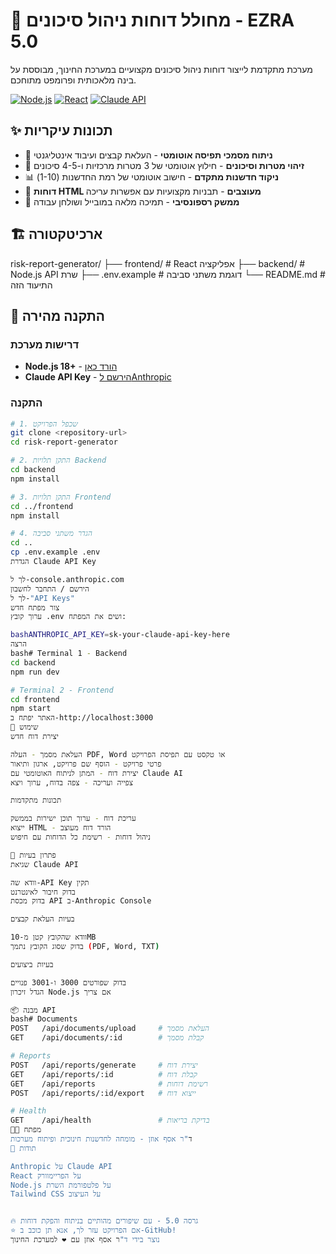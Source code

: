 # 🤖 מחולל דוחות ניהול סיכונים - EZRA 5.0

מערכת מתקדמת לייצור דוחות ניהול סיכונים מקצועיים במערכת החינוך, מבוססת על בינה מלאכותית ופרומפט מתוחכם.

[![Node.js](https://img.shields.io/badge/Node.js-18+-green.svg)](https://nodejs.org)
[![React](https://img.shields.io/badge/React-18+-blue.svg)](https://reactjs.org)
[![Claude API](https://img.shields.io/badge/Claude-API-purple.svg)](https://anthropic.com)

## ✨ תכונות עיקריות

- 📄 **ניתוח מסמכי תפיסה אוטומטי** - העלאת קבצים ועיבוד אינטליגנטי
- 🎯 **זיהוי מטרות וסיכונים** - חילוץ אוטומטי של 3 מטרות מרכזיות ו-4-5 סיכונים
- 📊 **ניקוד חדשנות מתקדם** - חישוב אוטומטי של רמת החדשנות (1-10)
- 🎨 **דוחות HTML מעוצבים** - תבניות מקצועיות עם אפשרות עריכה
- 📱 **ממשק רספונסיבי** - תמיכה מלאה במובייל ושולחן עבודה

## 🏗️ ארכיטקטורה

risk-report-generator/
├── frontend/              # React אפליקציה
├── backend/               # Node.js API שרת
├── .env.example          # דוגמת משתני סביבה
└── README.md             # התיעוד הזה

## 🚀 התקנה מהירה

### דרישות מערכת
- **Node.js 18+** - [הורד כאן](https://nodejs.org)
- **Claude API Key** - [הירשם לAnthropic](https://anthropic.com)

### התקנה
```bash
# 1. שכפל הפרויקט
git clone <repository-url>
cd risk-report-generator

# 2. התקן תלויות Backend
cd backend
npm install

# 3. התקן תלויות Frontend
cd ../frontend
npm install

# 4. הגדר משתני סביבה
cd ..
cp .env.example .env
הגדרת Claude API Key

לך ל-console.anthropic.com
הירשם / התחבר לחשבון
לך ל-"API Keys"
צור מפתח חדש
ערוך קובץ .env ושים את המפתח:

bashANTHROPIC_API_KEY=sk-your-claude-api-key-here
הרצה
bash# Terminal 1 - Backend
cd backend
npm run dev

# Terminal 2 - Frontend  
cd frontend
npm start
האתר יפתח ב-http://localhost:3000
📖 שימוש
יצירת דוח חדש

העלאת מסמך - העלה PDF, Word או טקסט עם תפיסת הפרויקט
פרטי פרויקט - הוסף שם פרויקט, ארגון ותיאור
יצירת דוח - המתן לניתוח האוטומטי עם Claude AI
צפייה ועריכה - צפה בדוח, ערוך ויצא

תכונות מתקדמות

עריכת דוח - ערוך תוכן ישירות בממשק
ייצוא HTML - הורד דוח מעוצב
ניהול דוחות - רשימת כל הדוחות עם חיפוש

🎯 פתרון בעיות
שגיאת Claude API

וודא שה-API Key תקין
בדוק חיבור לאינטרנט
בדוק מכסת API ב-Anthropic Console

בעיות העלאת קבצים

וודא שהקובץ קטן מ-10MB
בדוק שסוג הקובץ נתמך (PDF, Word, TXT)

בעיות ביצועים

בדוק שפורטים 3000 ו-3001 פנויים
הגדל זיכרון Node.js אם צריך

📦 מבנה API
bash# Documents
POST   /api/documents/upload     # העלאת מסמך
GET    /api/documents/:id        # קבלת מסמך

# Reports  
POST   /api/reports/generate     # יצירת דוח
GET    /api/reports/:id          # קבלת דוח
GET    /api/reports              # רשימת דוחות
POST   /api/reports/:id/export   # ייצוא דוח

# Health
GET    /api/health               # בדיקת בריאות
👨‍💻 מפתח
ד"ר אסף אוזן - מומחה לחדשנות חינוכית ופיתוח מערכות
🙏 תודות

Anthropic על Claude API
React על הפריימוורק
Node.js על פלטפורמת השרת
Tailwind CSS על העיצוב


🔥 גרסה 5.0 - עם שיפורים מהותיים בניתוח והפקת דוחות
⭐ אם הפרויקט עזר לך, אנא תן כוכב ב-GitHub!
נוצר בידי ד"ר אסף אוזן עם ❤️ למערכת החינוך

